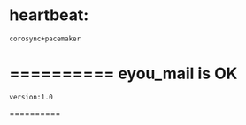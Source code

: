 heartbeat:
==========
	corosync+pacemaker
==========
	eyou_mail is OK
==========
	version:1.0
==========
